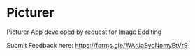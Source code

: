 # Picturer
Picturer App developed by request for Image Edditing

Submit Feedback here: https://forms.gle/WArJaSycNomyEtVr9

